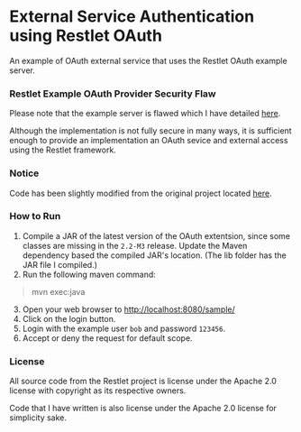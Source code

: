 # External Service Authentication using Restlet OAuth
An example of OAuth external service that uses the Restlet OAuth example server.

### Restlet Example OAuth Provider Security Flaw
Please note that the example server is flawed which I have detailed [here](http://bretkikehara.wordpress.com/2013/08/01/restlet-2-2-oauth/).

Although the implementation is not fully secure in many ways, it is sufficient enough to provide an implementation an OAuth sevice and external access using the Restlet framework.

### Notice
Code has been slightly modified from the original project located [here](https://github.com/restlet/restlet-framework-java).

### How to Run
1. Compile a JAR of the latest version of the OAuth extentsion, since some classes are missing in the `2.2-M3` release. Update the Maven dependency based the compiled JAR's location. (The lib folder has the JAR file I compiled.)
2. Run the following maven command:
>
> mvn exec:java
3. Open your web browser to [http://localhost:8080/sample/](http://localhost:8080/sample/)
4. Click on the login button.
5. Login with the example user `bob` and password `123456`.
6. Accept or deny the request for default scope.

### License
All source code from the Restlet project is license under the Apache 2.0 license with copyright as its respective owners.

Code that I have written is also license under the Apache 2.0 license for simplicity sake.
